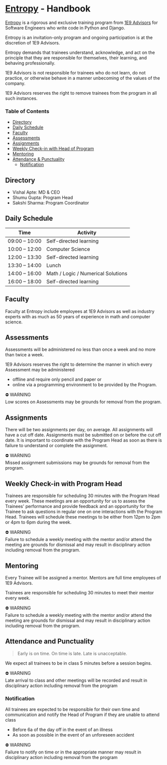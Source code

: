# [Entropy](index.md) - Handbook

[Entropy](index.md) is a rigorous and exclusive training program from [1E9 Advisors](https://enine.dev/) for Software Engineers who write code in Python and Django.

Entropy is an invitation-only program and ongoing participation is at the discretion of 1E9 Advisors.

Entropy demands that trainees understand, acknowledge, and act on the principle that they are responsible for themselves, their learning, and behaving professionally.

1E9 Advisors is not responsible for trainees who do not learn, do not practice, or otherwise behave in a manner unbecoming of the values of the company.

1E9 Advisors reserves the right to remove trainees from the program in all such instances.

### Table of Contents

* [Directory](#directory)
* [Daily Schedule](#daily-schedule)
* [Faculty](#faculty)
* [Assessments](#assessments)
* [Assignments](#assignments)
* [Weekly Check-in with Head of Program](#weekly-check-in-with-program-head)
* [Mentoring](#mentoring)
* [Attendance & Punctuality](#attendance-and-punctuality)
  * [Notification](#notification)

## Directory

- Vishal Apte: MD & CEO
- Shumu Gupta: Program Head
- Sakshi Sharma: Program Coordinator

## Daily Schedule

| Time          | Activity                           |
|---------------|------------------------------------|
| 09:00 – 10:00 | Self-directed learning             |
| 10:00 – 12:00 | Computer Science                   |
| 12:00 – 13:30 | Self-directed learning             |
| 13:30 – 14:00 | Lunch                              |
| 14:00 – 16:00 | Math / Logic / Numerical Solutions |
| 16:00 – 18:00 | Self-directed learning             |

## Faculty

Faculty at Entropy include employees at 1E9 Advisors as well as industry experts with as much as 50 years of experience in math and computer science.

## Assessments

Assessments will be administered no less than once a week and no more than twice a week.

1E9 Advisors reserves the right to determine the manner in which every Assessment may be administered 
- offline and require only pencil and paper or
- online via a programming environment to be provided by the Program.

⛔ WARNING<br>
Low scores on Assessments may be grounds for removal from the program.

## Assignments

There will be two assignments per day, on average. All assignments will have a cut off date. Assignments must be submitted on or before the cut off date. It is important to coordinate with the Program Head as soon as there is failure to understand or complete the assignment. 

⛔ WARNING<br>
Missed assignment submissions may be grounds for removal from the program.

## Weekly Check-in with Program Head

Trainees are responsible for scheduling 30 minutes with the Program Head every week. These meetings are an opportunity for us to assess the Trainees' performance and provide feedback and an opportunity for the Trainee to ask questions in regular one on one interactions with the Program Head. Trainees will schedule these meetings to be either from 12pm to 2pm or 4pm to 6pm during the week.

⛔ WARNING<br>
Failure to schedule a weekly meeting with the mentor and/or attend the meeting are grounds for dismissal and may result in disciplinary action including removal from the program.

## Mentoring

Every Trainee will be assigned a mentor. Mentors are full time employees of 1E9 Advisors.

Trainees are responsible for scheduling 30 minutes to meet their mentor every week.

⛔ WARNING<br>
Failure to schedule a weekly meeting with the mentor and/or attend the meeting are grounds for dismissal and may result in disciplinary action including removal from the program.

## Attendance and Punctuality

> Early is on time. On time is late. Late is unacceptable.

We expect all trainees to be in class 5 minutes before a session begins.

⛔ WARNING<br>
Late arrival to class and other meetings will be recorded and result in disciplinary action including removal from the program

### Notification

All trainees are expected to be responsible for their own time and communication and notify the Head of Program if they are unable to attend class
- Before 6a of the day off in the event of an illness
- As soon as possible in the event of an unforeseen accident

⛔ WARNING<br>
Failure to notify on time or in the appropriate manner may result in disciplinary action including removal from the program
